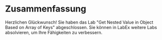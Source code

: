# Zusammenfassung

Herzlichen Glückwunsch! Sie haben das Lab "Get Nested Value in Object Based on Array of Keys" abgeschlossen. Sie können in LabEx weitere Labs absolvieren, um Ihre Fähigkeiten zu verbessern.

